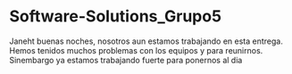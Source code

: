 # Software-Solutions_Grupo5
Janeht buenas noches, nosotros aun estamos trabajando en esta entrega. Hemos tenidos muchos problemas con los equipos y para reunirnos. Sinembargo ya estamos trabajando fuerte para ponernos al dia
